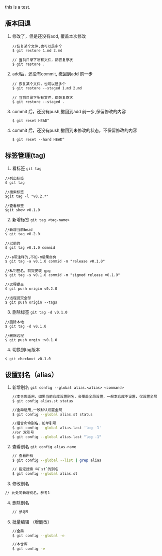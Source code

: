 this is a test.



## 版本回退

1. 修改了，但是还没有add, 覆盖本次修改

   ```shell
   //恢复某个文件,也可以是多个
   $ git restore 1.md 2.md
   
   // 当前目录下所有文件，都恢复原状
   $ git restore .
   ```

2. add后，还没有commit, 撤回到add 前一步

   ```shell
   // 恢复某个文件，也可以是多个
   $ git restore --staged 1.md 2.md
   
   // 当前目录下所有文件，都恢复原状
   $ git restore --staged .
   ```

3. commit 后，还没有push,撤回到add 前一步,保留修改的内容

   ```shell
   $ git reset HEAD^	
   ```

4. commit 后，还没有push,撤回到未修改的状态，不保留修改的内容

   ```shell
   $ git reset --hard HEAD^
   ```

   



## 标签管理(tag)

1. 看标签 `git tag`

```shell
//列出标签
$ git tag

//搜索标签
$git tag -l "v0.2.*"

//查看标签
$git show v0.1.0
```

2. 新增标签 `git tag <tag-name>`

```shell
//新增当前head
$ git tag v0.2.0

//以前的
$ git tag v0.1.0 commid

//-a带注释的,不加-m后果自负
$ git tag -a v0.1.0 commid -m "release v0.1.0"

//私钥签名，前提安装 gpg
$ git tag -s v0.1.0 commid -m "signed release v0.1.0"

//远程提交
$ git push origin v0.2.0

//远程提交全部
$ git push origin --tags
```

3. 删除标签 `git tag -d v0.1.0`

```shell
//删除本地
$ git tag -d v0.1.0

//删除远程
$ git push orgin :v0.1.0
```

4. 切换到tag版本

```shell
$ git checkout v0.1.0
```

## 设置别名（alias）

1. 新增别名 `git config --global alias.<alias> <command>`

   ``` bash
   //本仓库适用，如果当前仓库设置别名，会覆盖全局设置，一般本仓库不设置，仅设置全局
   $ git config alias.st status
   
   //全局适用,一般默认设置全局
   $ git config --global alias.st status
   
   //组合命令别名，加单引号
   $ git config --global alias.last 'log -1'
   //or 双引号
   $ git config --global alias.last "log -1"
   ```

2. 查看别名 `git config alias.name`

   ```bash
   // 查看所有
   $ git config --global --list | grep alias
   
   // 指定搜索 叫`st`的别名
   $ git config --global alias.st
   ```

3. 修改别名

```bash
// 此处同新增别名，参考1
```

4. 删除别名

   ```bash
   // 参考5
   ```

   

5. 批量编辑 （增删改）

   ```bash
   //全局
   $ git config --global -e
   
   //本仓库
   $ git config -e
   ```

   
